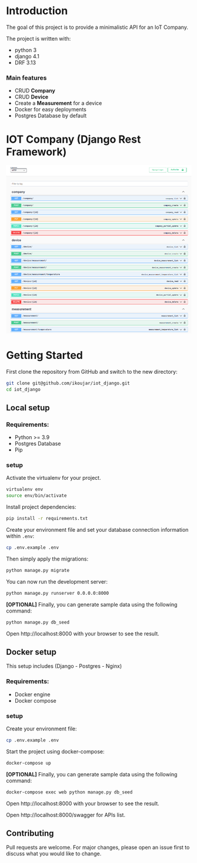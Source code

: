 # Introduction

The goal of this project is to provide a minimalistic API for an IoT Company.

The project is written with:
* python 3
* django 4.1
* DRF 3.13

### Main features

* CRUD **Company**
* CRUD **Device**
* Create a **Measurement** for a device
* Docker for easy deployments
* Postgres Database by default


# IOT Company (Django Rest Framework)

![](docs/swagger.png)

# Getting Started

First clone the repository from GitHub and switch to the new directory:
```bash
git clone git@github.com/ikoujar/iot_django.git
cd iot_django
```

## Local setup

### Requirements:
* Python >= 3.9
* Postgres Database
* Pip

### setup
Activate the virtualenv for your project.

```bash
virtualenv env
source env/bin/activate
```

Install project dependencies:

```bash
pip install -r requirements.txt
```

Create your environment file and set your database connection information within `.env`:

```bash
cp .env.example .env
```

Then simply apply the migrations:

```bash
python manage.py migrate
```

You can now run the development server:

```bash
python manage.py runserver 0.0.0.0:8000
```

**[OPTIONAL]** Finally, you can generate sample data using the following command:

```bash
python manage.py db_seed
```

Open http://localhost:8000 with your browser to see the result.

## Docker setup

This setup includes (Django - Postgres - Nginx)

### Requirements:
* Docker engine
* Docker compose

### setup

Create your environment file:

```bash
cp .env.example .env
```

Start the project using docker-compose:

```bash
docker-compose up
```

**[OPTIONAL]** Finally, you can generate sample data using the following command:

```bash
docker-compose exec web python manage.py db_seed
```

Open http://localhost:8000 with your browser to see the result.

Open http://localhost:8000/swagger for APIs list.

## Contributing
Pull requests are welcome. For major changes, please open an issue first to discuss what you would like to change.

